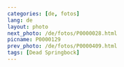 ```yaml
---
categories: [de, fotos]
lang: de
layout: photo
next_photo: /de/fotos/P0000028.html
picname: P0000129
prev_photo: /de/fotos/P0000409.html
tags: [Dead Springbock]
---
```

